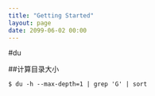 ```yaml
---
title: "Getting Started"
layout: page
date: 2099-06-02 00:00
---
```


#du

##计算目录大小
```
$ du -h --max-depth=1 | grep 'G' | sort
```